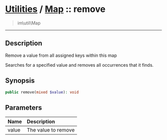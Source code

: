 # [Utilities](util.md) / [Map](util-Map.md) :: remove
 > im\util\Map
____

## Description
Remove a value from all assigned keys within this map

Searches for a specified value and removes all occurrences
that it finds.

## Synopsis
```php
public remove(mixed $value): void
```

## Parameters
| Name | Description |
| :--- | :---------- |
| value | The value to remove |
